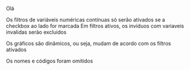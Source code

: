 Olá

Os filtros de variáveis numéricas contínuas só serão ativados se a checkbox ao lado for marcada
Em filtros ativos, os inviduos com variaveis invalidas serão excluidos

Os gráficos são dinâmicos, ou seja, mudam de acordo com os filtros ativados

Os nomes e códigos foram omitidos
